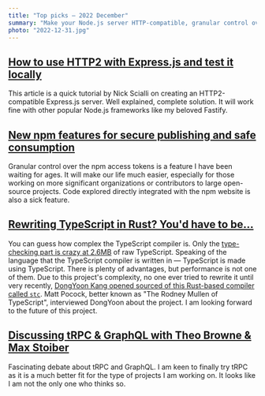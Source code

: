 ```yaml
---
title: "Top picks — 2022 December"
summary: "Make your Node.js server HTTP-compatible, granular control over npm access tokens just landed, Rust-based TypeScript compiler, GraphQL vs tRPC, "
photo: "2022-12-31.jpg"
---
```


## [How to use HTTP2 with Express.js and test it locally](https://typeofnan.dev/how-to-use-http2-with-express/)

This article is a quick tutorial by Nick Scialli on creating an HTTP2-compatible Express.js server. Well explained, complete solution. It will work fine with other popular Node.js frameworks like my beloved Fastify.

## [New npm features for secure publishing and safe consumption](https://github.blog/2022-12-06-new-npm-features-for-secure-publishing-and-safe-consumption/)

Granular control over the npm access tokens is a feature I have been waiting for ages. It will make our life much easier, especially for those working on more significant organizations or contributors to large open-source projects. Code explored directly integrated with the npm website is also a sick feature.

## [Rewriting TypeScript in Rust? You'd have to be...](https://www.totaltypescript.com/rewriting-typescript-in-rust)

You can guess how complex the TypeScript compiler is. Only the [type-checking part is crazy at 2.6MB](https://github.com/microsoft/TypeScript/blob/main/src/compiler/checker.ts) of raw TypeScript. Speaking of the language that the TypeScript compiler is written in — TypeScript is made using TypeScript. There is plenty of advantages, but performance is not one of them. Due to this project's complexity, no one ever tried to rewrite it until very recently, [DongYoon Kang opened sourced of this Rust-based compiler called `stc`](https://github.com/dudykr/stc). Matt Pocock, better known as "The Rodney Mullen of TypeScript", interviewed DongYoon about the project. I am looking forward to the future of this project.

## [Discussing tRPC & GraphQL with Theo Browne & Max Stoiber](https://youtu.be/2-407yO8nEU)

Fascinating debate about tRPC and GraphQL. I am keen to finally try tRPC as it is a much better fit for the type of projects I am working on. It looks like I am not the only one who thinks so.
